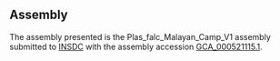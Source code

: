 

Assembly
--------

The assembly presented is the Plas\_falc\_Malayan\_Camp\_V1 assembly
submitted to [INSDC](http://www.insdc.org) with the assembly accession
[GCA\_000521115.1](http://www.ebi.ac.uk/ena/data/view/GCA_000521115.1).
